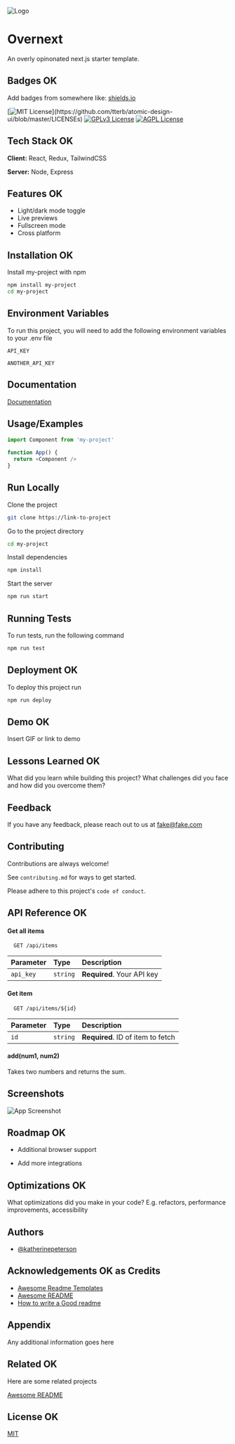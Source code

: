 ![Logo](https://dev-to-uploads.s3.amazonaws.com/uploads/articles/th5xamgrr6se0x5ro4g6.png)

# Overnext

An overly opinonated next.js starter template.

## Badges OK

Add badges from somewhere like: [shields.io](https://shields.io/)

[![MIT License](https://img.shields.io/apm/l/atomic-design-ui.svg?)](https://github.com/tterb/atomic-design-ui/blob/master/LICENSEs)
[![GPLv3 License](https://img.shields.io/badge/License-GPL%20v3-yellow.svg)](https://opensource.org/licenses/)
[![AGPL License](https://img.shields.io/badge/license-AGPL-blue.svg)](http://www.gnu.org/licenses/agpl-3.0)

## Tech Stack OK

**Client:** React, Redux, TailwindCSS

**Server:** Node, Express

## Features OK

- Light/dark mode toggle
- Live previews
- Fullscreen mode
- Cross platform

## Installation OK

Install my-project with npm

```bash
npm install my-project
cd my-project
```

## Environment Variables

To run this project, you will need to add the following environment variables to your .env file

`API_KEY`

`ANOTHER_API_KEY`

## Documentation

[Documentation](https://linktodocumentation)

## Usage/Examples

```javascript
import Component from 'my-project'

function App() {
  return <Component />
}
```

## Run Locally

Clone the project

```bash
git clone https://link-to-project
```

Go to the project directory

```bash
cd my-project
```

Install dependencies

```bash
npm install
```

Start the server

```bash
npm run start
```

## Running Tests

To run tests, run the following command

```bash
npm run test
```

## Deployment OK

To deploy this project run

```bash
npm run deploy
```

## Demo OK

Insert GIF or link to demo

## Lessons Learned OK

What did you learn while building this project? What challenges did you face and how did you overcome them?

## Feedback

If you have any feedback, please reach out to us at fake@fake.com

## Contributing

Contributions are always welcome!

See `contributing.md` for ways to get started.

Please adhere to this project's `code of conduct`.

## API Reference OK

#### Get all items

```http
  GET /api/items
```

| Parameter | Type     | Description                |
| :-------- | :------- | :------------------------- |
| `api_key` | `string` | **Required**. Your API key |

#### Get item

```http
  GET /api/items/${id}
```

| Parameter | Type     | Description                       |
| :-------- | :------- | :-------------------------------- |
| `id`      | `string` | **Required**. ID of item to fetch |

#### add(num1, num2)

Takes two numbers and returns the sum.

## Screenshots

![App Screenshot](https://via.placeholder.com/468x300?text=App+Screenshot+Here)

## Roadmap OK

- Additional browser support

- Add more integrations

## Optimizations OK

What optimizations did you make in your code? E.g. refactors, performance improvements, accessibility

## Authors

- [@katherinepeterson](https://www.github.com/katherinepeterson)

## Acknowledgements OK as Credits

- [Awesome Readme Templates](https://awesomeopensource.com/project/elangosundar/awesome-README-templates)
- [Awesome README](https://github.com/matiassingers/awesome-readme)
- [How to write a Good readme](https://bulldogjob.com/news/449-how-to-write-a-good-readme-for-your-github-project)

## Appendix

Any additional information goes here

## Related OK

Here are some related projects

[Awesome README](https://github.com/matiassingers/awesome-readme)

## License OK

[MIT](https://choosealicense.com/licenses/mit/)
